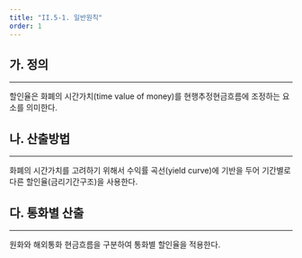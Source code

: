 ```yaml
---
title: "II.5-1. 일반원칙"
order: 1
---
```

## 가. 정의
---
할인율은 화폐의 시간가치(time value of money)를 현행추정현금흐름에 조정하는 요소를 의미한다.

## 나. 산출방법
---
화폐의 시간가치를 고려하기 위해서 수익률 곡선(yield curve)에 기반을 두어 기간별로 다른 할인율(금리기간구조)을 사용한다.

## 다. 통화별 산출
---
원화와 해외통화 현금흐름을 구분하여 통화별 할인율을 적용한다.

